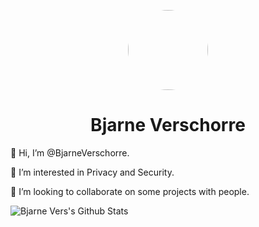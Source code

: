 <p align="center">
    <img style="border-radius: 100px" width="128" height="128" src="https://avatars.githubusercontent.com/u/83133360?v=4">
</p>

<h1 align="center">Bjarne Verschorre</h1>

<p> 👋 Hi, I’m @BjarneVerschorre. </p>
<p> 👀 I’m interested in Privacy and Security. </p>
<p> 💞️ I’m looking to collaborate on some projects with people. </p>


<img align="left" alt="Bjarne Vers's Github Stats" src="https://github-readme-stats.vercel.app/api?username=BjarneVerschorre&show_icons=true&hide_border=true" />

